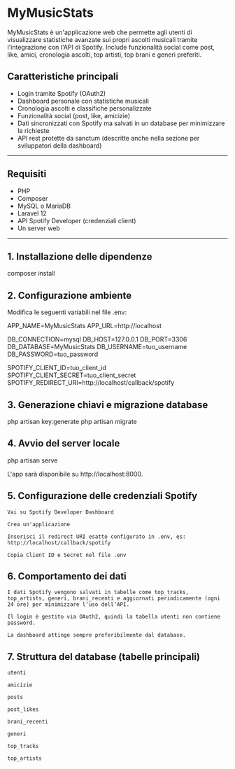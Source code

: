 # MyMusicStats

MyMusicStats è un'applicazione web che permette agli utenti di visualizzare statistiche avanzate sui propri ascolti musicali tramite l'integrazione con l'API di Spotify. Include funzionalità social come post, like, amici, cronologia ascolti, top artisti, top brani e generi preferiti.

## Caratteristiche principali

- Login tramite Spotify (OAuth2)
- Dashboard personale con statistiche musicali
- Cronologia ascolti e classifiche personalizzate
- Funzionalità social (post, like, amicizie)
- Dati sincronizzati con Spotify ma salvati in un database per minimizzare le richieste
- API rest protette da sanctum (descritte anche nella sezione per sviluppatori della dashboard)
---

## Requisiti

- PHP
- Composer
- MySQL o MariaDB
- Laravel 12
- API Spotify Developer (credenziali client)
- Un server web

---

## 1. Installazione delle dipendenze

composer install

## 2. Configurazione ambiente

Modifica le seguenti variabili nel file .env:

APP_NAME=MyMusicStats
APP_URL=http://localhost

DB_CONNECTION=mysql
DB_HOST=127.0.0.1
DB_PORT=3306
DB_DATABASE=MyMusicStats
DB_USERNAME=tuo_username
DB_PASSWORD=tuo_password

SPOTIFY_CLIENT_ID=tuo_client_id
SPOTIFY_CLIENT_SECRET=tuo_client_secret
SPOTIFY_REDIRECT_URI=http://localhost/callback/spotify

## 3. Generazione chiavi e migrazione database

php artisan key:generate
php artisan migrate

## 4. Avvio del server locale

php artisan serve

L'app sarà disponibile su http://localhost:8000.
## 5. Configurazione delle credenziali Spotify

    Vai su Spotify Developer Dashboard

    Crea un'applicazione

    Inserisci il redirect URI esatto configurato in .env, es: http://localhost/callback/spotify

    Copia Client ID e Secret nel file .env

## 6. Comportamento dei dati

    I dati Spotify vengono salvati in tabelle come top_tracks, top_artists, generi, brani_recenti e aggiornati periodicamente (ogni 24 ore) per minimizzare l’uso dell’API.

    Il login è gestito via OAuth2, quindi la tabella utenti non contiene password.

    La dashboard attinge sempre preferibilmente dal database.

## 7. Struttura del database (tabelle principali)

    utenti

    amicizie

    posts

    post_likes

    brani_recenti

    generi

    top_tracks

    top_artists

